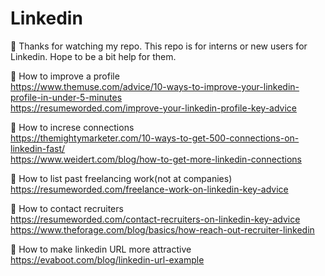 # Linkedin

🎻 Thanks for watching my repo. This repo is for interns or new users for Linkedin. Hope to be a bit help for them.

🔑 How to improve a profile <br/>
https://www.themuse.com/advice/10-ways-to-improve-your-linkedin-profile-in-under-5-minutes <br/>
https://resumeworded.com/improve-your-linkedin-profile-key-advice <br/>

🔑 How to increse connections <br/>
https://themightymarketer.com/10-ways-to-get-500-connections-on-linkedin-fast/ <br/>
https://www.weidert.com/blog/how-to-get-more-linkedin-connections <br/>

🔑 How to list past freelancing work(not at companies) <br/>
https://resumeworded.com/freelance-work-on-linkedin-key-advice <br/>

🔑 How to contact recruiters <br/>
https://resumeworded.com/contact-recruiters-on-linkedin-key-advice <br/>
https://www.theforage.com/blog/basics/how-reach-out-recruiter-linkedin <br/>

🔑 How to make linkedin URL more attractive <br/>
https://evaboot.com/blog/linkedin-url-example
